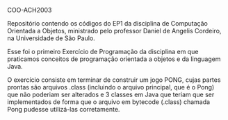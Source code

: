COO-ACH2003

Repositório contendo os códigos do EP1 da disciplina de Computação Orientada a Objetos, ministrado pelo professor Daniel de Angelis Cordeiro, na Universidade de São Paulo.

Esse foi o primeiro Exercício de Programação da disciplina em que praticamos conceitos de programação orientada a objetos e da linguagem Java.

O exercício consiste em terminar de construir um jogo PONG, cujas partes prontas são arquivos .class (incluindo o arquivo principal, que é o Pong) que não poderiam ser alterados e 3 classes em Java que teriam que ser implementados de forma que o arquivo em bytecode (.class) chamada Pong pudesse utilizá-las corretamente.
